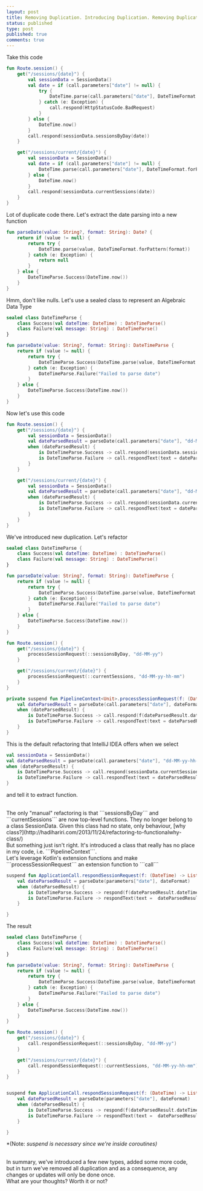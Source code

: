 ```yaml
---
layout: post
title: Removing Duplication. Introducing Duplication. Removing Duplication.
status: published
type: post
published: true
comments: true
---
```


Take this code 

```kotlin
fun Route.session() {
    get("/sessions/{date}") {
        val sessionData = SessionData()
        val date = if (call.parameters["date"] != null) {
            try {
                DateTime.parse(call.parameters["date"], DateTimeFormat.forPattern("dd-MM-yy"))
            } catch (e: Exception) {
                call.respond(HttpStatusCode.BadRequest)
            }
        } else {
            DateTime.now()
        }
        call.respond(sessionData.sessionsByDay(date))
    }

    get("/sessions/current/{date}") {
        val sessionData = SessionData()
        val date = if (call.parameters["date"] != null) {
            DateTime.parse(call.parameters["date"], DateTimeFormat.forPattern("dd-MM-yy-hh-mm"))
        } else {
            DateTime.now()
        }
        call.respond(sessionData.currentSessions(date))
    }
}
```

Lot of duplicate code there. Let's extract the date parsing into a new function

```kotlin
fun parseDate(value: String?, format: String): Date? {
    return if (value != null) {
        return try {
            DateTime.parse(value, DateTimeFormat.forPattern(format))
        } catch (e: Exception) {
            return null
        }
    } else {
        DateTimeParse.Success(DateTime.now())
    }
}
```

Hmm, don't like nulls. Let's use a sealed class to represent an Algebraic Data Type

```kotlin
sealed class DateTimeParse {
    class Success(val dateTime: DateTime) : DateTimeParse()
    class Failure(val message: String) : DateTimeParse()
}

fun parseDate(value: String?, format: String): DateTimeParse {
    return if (value != null) {
        return try {
            DateTimeParse.Success(DateTime.parse(value, DateTimeFormat.forPattern(format)))
        } catch (e: Exception) {
            DateTimeParse.Failure("Failed to parse date")
        }
    } else {
        DateTimeParse.Success(DateTime.now())
    }
}
```

Now let's use this code

```kotlin
fun Route.session() {
    get("/sessions/{date}") {
        val sessionData = SessionData()
        val dateParsedResult = parseDate(call.parameters["date"], "dd-MM-yy")
        when (dateParsedResult) {
            is DateTimeParse.Success -> call.respond(sessionData.sessionsByDay(dateParsedResult.dateTime))
            is DateTimeParse.Failure -> call.respondText(text = dateParsedResult.message, status = HttpStatusCode.BadRequest)
        }
    }

    get("/sessions/current/{date}") {
        val sessionData = SessionData()
        val dateParsedResult = parseDate(call.parameters["date"], "dd-MM-yy-hh-mm")
        when (dateParsedResult) {
            is DateTimeParse.Success -> call.respond(sessionData.currentSessions(dateParsedResult.dateTime))
            is DateTimeParse.Failure -> call.respondText(text = dateParsedResult.message, status = HttpStatusCode.BadRequest)
        }
    }
}
```

We've introduced new duplication. Let's refactor

```kotlin
sealed class DateTimeParse {
    class Success(val dateTime: DateTime) : DateTimeParse()
    class Failure(val message: String) : DateTimeParse()
}

fun parseDate(value: String?, format: String): DateTimeParse {
    return if (value != null) {
        return try {
            DateTimeParse.Success(DateTime.parse(value, DateTimeFormat.forPattern(format)))
        } catch (e: Exception) {
            DateTimeParse.Failure("Failed to parse date")
        }
    } else {
        DateTimeParse.Success(DateTime.now())
    }
}

fun Route.session() {
    get("/sessions/{date}") {
        processSessionRequest(::sessionsByDay, "dd-MM-yy")
    }

    get("/sessions/current/{date}") {
        processSessionRequest(::currentSessions, "dd-MM-yy-hh-mm")
    }
}

private suspend fun PipelineContext<Unit>.processSessionRequest(f: (DateTime) -> List<Session>, dateFormat: String) {
    val dateParsedResult = parseDate(call.parameters["date"], dateFormat)
    when (dateParsedResult) {
        is DateTimeParse.Success -> call.respond(f(dateParsedResult.dateTime))
        is DateTimeParse.Failure -> call.respondText(text = dateParsedResult.message, status = HttpStatusCode.BadRequest)
    }
}
```

This is the default refactoring that IntelliJ IDEA offers when we select

```kotlin
val sessionData = SessionData()
val dateParsedResult = parseDate(call.parameters["date"], "dd-MM-yy-hh-mm")
when (dateParsedResult) {
    is DateTimeParse.Success -> call.respond(sessionData.currentSessions(dateParsedResult.dateTime))
    is DateTimeParse.Failure -> call.respondText(text = dateParsedResult.message, status = HttpStatusCode.BadRequest)
}
```


and tell it to extract function. 

<br/>
The only "manual" refactoring is that ```sessionsByDay``` and ```currentSessions``` are now top-level functions. They no longer belong to a class SessionData. Given this class had no state, only behaviour, [why class?](http://hadihariri.com/2013/11/24/refactoring-to-functionalwhy-class/)
                                 

<br/>
But something just isn't right. It's introduced a class that really has no place in my code, i.e. ```PipelineContext```. 


<br/>
Let's leverage Kotlin's extension functions and make ```processSessionRequest``` an extension function to ```call```


```kotlin
suspend fun ApplicationCall.respondSessionRequest(f: (DateTime) -> List<Session>, dateFormat: String) {
    val dateParsedResult = parseDate(parameters["date"], dateFormat)
    when (dateParsedResult) {
        is DateTimeParse.Success -> respond(f(dateParsedResult.dateTime))
        is DateTimeParse.Failure -> respondText(text =  dateParsedResult.message, status = HttpStatusCode.BadRequest)
    }

}
```


The result

```kotlin
sealed class DateTimeParse {
    class Success(val dateTime: DateTime) : DateTimeParse()
    class Failure(val message: String) : DateTimeParse()
}

fun parseDate(value: String?, format: String): DateTimeParse {
    return if (value != null) {
        return try {
            DateTimeParse.Success(DateTime.parse(value, DateTimeFormat.forPattern(format)))
        } catch (e: Exception) {
            DateTimeParse.Failure("Failed to parse date")
        }
    } else {
        DateTimeParse.Success(DateTime.now())
    }
}

fun Route.session() {
    get("/sessions/{date}") {
        call.respondSessionRequest(::sessionsByDay, "dd-MM-yy")
    }

    get("/sessions/current/{date}") {
        call.respondSessionRequest(::currentSessions, "dd-MM-yy-hh-mm")
    }
}


suspend fun ApplicationCall.respondSessionRequest(f: (DateTime) -> List<Session>, dateFormat: String) {
    val dateParsedResult = parseDate(parameters["date"], dateFormat)
    when (dateParsedResult) {
        is DateTimeParse.Success -> respond(f(dateParsedResult.dateTime))
        is DateTimeParse.Failure -> respondText(text =  dateParsedResult.message, status = HttpStatusCode.BadRequest)
    }

}
```

*(Note: *suspend is necessary since we're inside coroutines)*

<br/>
In summary, we've introduced a few new types, added some more code, but in turn we've removed all duplication and as a consequence, any changes or updates will only be done once. 

<br/>
What are your thoughts? Worth it or not?

